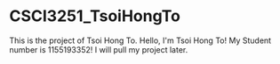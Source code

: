 # CSCI3251_TsoiHongTo
This is the project of Tsoi Hong To.
Hello, I'm Tsoi Hong To!
My Student number is 1155193352!
I will pull my project later.
